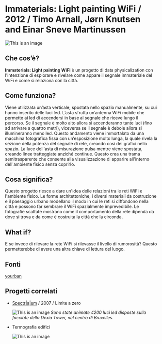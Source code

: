 # Immaterials: Light painting WiFi / 2012 / Timo Arnall, Jørn Knutsen and Einar Sneve Martinussen
![This is an image](https://live.staticflickr.com/5091/5480060060_2a3d7b2be3_5k.jpg)

## Che cos’è?
**Immaterials: Light painting WiFi** è un progetto di data physicalization con l'intenzione di esplorare e rivelare come appare il segnale immateriale del WiFi e come si relaziona con la città.

## Come funziona?
Viene utilizzata un’asta verticale, spostata nello spazio manualmente, su cui hanno inserito delle luci led. L’asta sfrutta un’antenna WiFi mobile che permette ai led di accendersi in base al segnale che riceve lungo il percorso. Se il segnale è molto alto allora si accenderanno tante luci (fino ad arrivare a quattro metri), viceversa se il segnale è debole allora si illumineranno meno led. Questo andamento viene immortalato da una macchina fotografica fissa con un’esposizione molto lunga, la quale rivela la sezione della potenza del segnale di rete, creando così dei grafici nello spazio. La luce dell'asta di misurazione pulsa mentre viene spostata, creando linee tratteggiate anziché continue. Questo crea una trama semitrasparente che consente alla visualizzazione di apparire all'interno dell'ambiente fisico senza coprirlo.

## Cosa significa?
Questo progetto riesce a dare un'idea delle relazioni tra le reti WiFi e l'ambiente fisico. Le forme architettoniche, i diversi materiali da costruzione e il paesaggio urbano modellano il modo in cui le reti si diffondono nella città e possono far sembrare il WiFi spazialmente imprevedibile. Le fotografie scattate mostrano come il comportamento della rete dipenda da dove si trova e da come è costruita la città che la circonda.

## What if?
E se invece di rilevare la rete WiFi si rilevasse il livello di rumorosità? Questo permetterebbe di avere una altra chiave di lettura del luogo. 

## Fonti
[yourban](http://yourban.no/2011/02/22/immaterials-light-painting-wifi/)

## Progetti correlati 
* [Spectr|a|um](http://limiteazero.net/it/spectraum.html) / 2007 / Limite a zero

  ![This is an image](http://limiteazero.net/i/spectraum/spectraum_06.jpg)
  *Sono state animate 4200 luci led disposte sulla facciate della Dexia Tower, nel centro di Bruxelles.*

* Termografia edifici

  ![This is an image](https://www.infobuild.it/wp-content/uploads/termografia.jpeg)
